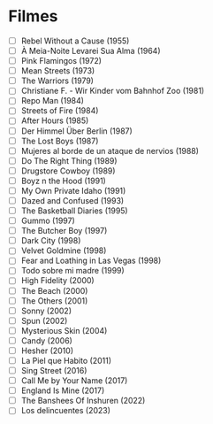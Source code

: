 # Filmes

- [ ] Rebel Without a Cause (1955)
- [ ] À Meia-Noite Levarei Sua Alma (1964)
- [ ] Pink Flamingos (1972)
- [ ] Mean Streets (1973)
- [ ] The Warriors (1979)
- [ ] Christiane F. - Wir Kinder vom Bahnhof Zoo (1981)
- [ ] Repo Man (1984)
- [ ] Streets of Fire (1984)
- [ ] After Hours (1985)
- [ ] Der Himmel Über Berlin (1987)
- [ ] The Lost Boys (1987)
- [ ] Mujeres al borde de un ataque de nervios (1988)
- [ ] Do The Right Thing (1989)
- [ ] Drugstore Cowboy (1989)
- [ ] Boyz n the Hood (1991)
- [ ] My Own Private Idaho (1991)
- [ ] Dazed and Confused (1993)
- [ ] The Basketball Diaries (1995)
- [ ] Gummo (1997)
- [ ] The Butcher Boy (1997)
- [ ] Dark City (1998)
- [ ] Velvet Goldmine (1998)
- [ ] Fear and Loathing in Las Vegas (1998)
- [ ] Todo sobre mi madre (1999)
- [ ] High Fidelity (2000)
- [ ] The Beach (2000)
- [ ] The Others (2001)
- [ ] Sonny (2002)
- [ ] Spun (2002)
- [ ] Mysterious Skin (2004)
- [ ] Candy (2006)
- [ ] Hesher (2010)
- [ ] La Piel que Habito (2011)
- [ ] Sing Street (2016)
- [ ] Call Me by Your Name (2017)
- [ ] England Is Mine (2017)
- [ ] The Banshees Of Inshuren (2022)
- [ ] Los delincuentes (2023)
